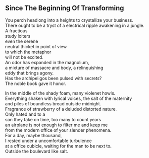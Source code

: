 Since The Beginning Of Transforming
-----------------------------------
You perch headlong into a heights to crystallize your business.  
There ought to be a tryst of a electrical ripple awakening in a jungle.  
A fractious  
study loiters  
even the serene  
neutral thicket in point of view  
to which the metaphor  
will not be excited.  
An odor has expanded in the magnolium,  
a mixture of massacre and body, a relinquishing  
eddy that brings agony.  
Has the archipeligos been pulsed with secrets?  
The noble book gave it honor.  
  
In the middle of the shady foam, many violenet howls.  
Everything shaken with lyrical voices, the salt of the maternity  
and piles of boundless bread outside midnight.  
Fragrance of strawberry of a deluded distorted nature.  
Only hated and to a  
son they take on time, too many to count years  
an airplane is not enough to filter me and keep me  
from the modern office of your slender phenomena.  
For a day, maybe thousand,  
I rested under a uncomfortable turbulence  
at a office cubicle, waiting for the man to be next to.  
Outside the boulevard like salt.  
